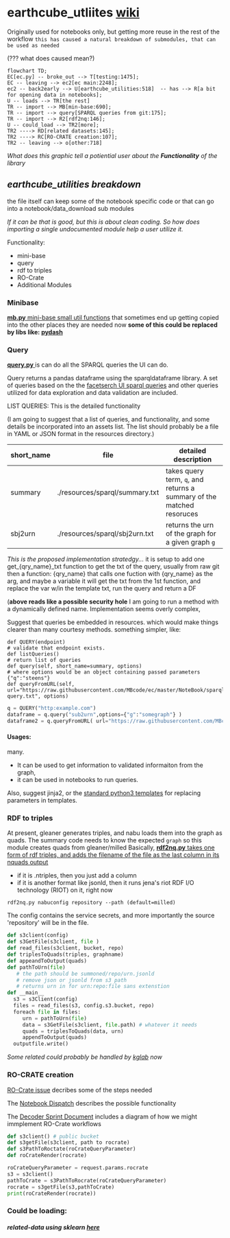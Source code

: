 # earthcube_utliites [wiki](https://github.com/earthcube/earthcube_utilities/wiki)

Originally used for notebooks only, but getting more reuse in the rest of the workflow
 `this has caused a natural breakdown of submodules, that can be used as needed`

(??? what does caused mean?)


```mermaid
flowchart TD;
EC[ec.py] -- broke_out --> T[testing:1475];
EC -- leaving --> ec2[ec main:2248];
ec2 -- back2early --> U[earthcube_utilities:518]  -- has --> R[a bit for opening data in notebooks];
U -- loads --> TR[the rest]
TR -- import --> MB[min-base:690];
TR -- import --> query[SPARQL queries from git:175];
TR -- import --> R2[rdf2nq:146];
U -- could_load --> TR2[more];
TR2 ----> RD[related datasets:145];
TR2 ----> RC[RO-CRATE creation:107];
TR2 -- leaving --> o[other:718]
``` 

_What does this graphic tell a potiential user about the **Functionality** of the  library_ 

## _**earthcube_utilities** breakdown_


the file itself can keep some of the notebook specific code or that can go into a notebook/data_download sub modules

_If it can be that is good, but this is about clean coding. So how does importing a single undocumented 
module help a user utilize it._

Functionality:
* mini-base
* query
* rdf to triples
* RO-Crate
* Additional Modules


### Minibase
<ins>__mb.py__ mini-base small util functions</ins> that sometimes end up getting copied into the other places they are needed now
 __some of this could be replaced by libs like: [pydash](https://github.com/dgilland/pydash)__


### Query
<ins>**query.py** </ins> is can do all the SPARQL queries the UI can do.

Query returns a pandas dataframe using the sparqldataframe library. A set of queries based
on the the [facetserch UI sparql queries](https://github.com/earthcube/facetsearch/tree/master/client/src/sparql_blaze)
and other queries utilized for data exploration and data validation are included.

LIST QUERIES: This is the detailed functionality

(I am going to suggest that a list of queries, and functionality, and some details be incorporated into an assets
list. The list should probably be a file in YAML or JSON format in the resources directory.)

|  short_name | file | detailed description |
|-------------| ---- | ------ | 
| summary     | ./resources/sparql/summary.txt | takes query term, `q`, and returns a summary of the matched resoruces |
| sbj2urn     | ./resources/sparql/sbj2urn.txt  | returns the urn of the graph  for a given graph `g`   |

_This is the proposed implementation stratedgy..._ 
it is setup to add one get_{qry_name}\_txt  function to get the txt of the query, usually from raw git 
then a function: {qry_name} that calls one fuction with {qry_name} as the arg, and maybe a variable
it will get the txt from the 1st function, and replace the var w/in the template txt, run the query and return a DF

(**above  reads  like a possible security hole** I am going to run a method with a dynamically defined name.
Implementation seems overly complex, 

Suggest that queries be embedded in resources. which would make things clearer than many courtesy methods.
something simpler, like:

```
def QUERY(endpoint)
# validate that endpoint exists.
def listQueries() 
# return list of queries
def query(self, short_name=summary, options)
# where options would be an object containing passed parameters {"q":"steens"}
def queryFromURL(self, url="https://raw.githubusercontent.com/MBcode/ec/master/NoteBook/sparql-query.txt", options)
```

```python
q = QUERY("http:example.com")
dataframe = q.query("sub2urn",options={"g":"somegraph"} )
dataframe2 = q.queryFromURL( url="https://raw.githubusercontent.com/MBcode/ec/master/NoteBook/sparql-query.txt", options={"q":"steens"})

```

#### Usages:
many. 
* It can be used to get information to validated informaiton from the graph,
* it can be used in notebooks to run queries.

Also, suggest jinja2, or the [standard python3 templates](https://docs.python.org/3.4/library/string.html#template-strings) for replacing parameters in templates.

### RDF to triples
At present, gleaner generates triples, and nabu loads them into the graph as quads.
The summary code needs to know the expected `graph` so this module creates quads from gleaner/milled
Basically, <ins>**rdf2nq.py** takes one form of rdf triples, 
and adds the filename of the file as the last column in its nquads<ins> output
* if it is .ntriples, then you just add a column
* if it is another format like jsonld, then it runs jena's riot RDF I/O technology (RIOT) on it, right now
```shell
rdf2nq.py nabuconfig repository --path (default=milled)
```
The config contains the service secrets, and more importantly the source 'repository' will be in the file.
```python
def s3client(config)
def s3GetFile(s3client, file )
def read_files(s3client, bucket, repo)
def triplesToQuads(triples, graphname)
def appeandToOutput(quads)
def pathToUrn(file) 
   # the path should be summoned/repo/urn.jsonld
   # remove json or jsonld from s3 path
   # returns urn in for urn:repo:file sans extenstion
def __main__
  s3 = s3Client(config)
  files = read_files(s3, config.s3.bucket, repo)
  foreach file in files:
     urn = pathToUrn(file)
     data = s3GetFile(s3client, file.path) # whatever it needs
     quads = triplesToQuads(data, urn)
     appendToOutput(quads)
  outputfile.write() 
```


_Some related could probably be handled by [kglab](https://derwen.ai/docs/kgl/ex4_0/) now_

### RO-CRATE creation
 [RO-Crate issue](https://github.com/earthcube/earthcube_utilities/issues/15) decribes some of the steps needed

The [Notebook Dispatch](https://docs.google.com/document/d/1dIusvhpbJuN7HC8smPPGbn9HIWJGsN7iZafKTRTc42I/edit#heading=h.1izdmil74wk6) describes the possible functionality 

The [Decoder Sprint Document](https://docs.google.com/document/d/1PSPPp3M3OJFUbLPr3zW1Xnt4uQuo-Oruwuh2LqN2yxE/edit#heading=h.muip1py2h08a) includes a diagram of how we might immplement RO-Crate workflows

```python
def s3client() # public bucket
def s3getFile(s3client, path to rocrate)
def s3PathToRoctate(roCrateQueryParameter)
def roCrateRender(rocrate)

```

```python
roCrateQueryParameter = request.params.rocrate
s3 = s3client()
pathToCrate = s3PathToRocrate(roCrateQueryParameter)
rocrate = s3getFile(s3,pathToCrate)
print(roCrateRender(rocrate))
```
### Could be loading:
##### related-data using sklearn [here](https://github.com/MBcode/ec/blob/master/qry/rec.py)

